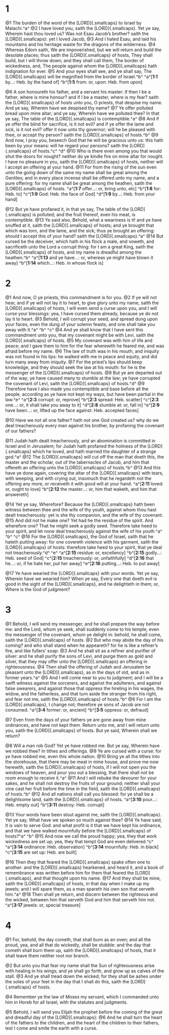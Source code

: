 # 1 
@1 The burden of the word of the [LORD]{.smallcaps} to Israel by Malachi.^a^ 
@2 I have loved you, saith the [LORD]{.smallcaps}. Yet ye say, Wherein hast thou loved us? Was not Esau Jacob’s brother? saith the [LORD]{.smallcaps}: yet I loved Jacob, 
@3 And I hated Esau, and laid his mountains and his heritage waste for the dragons of the wilderness. 
@4 Whereas Edom saith, We are impoverished, but we will return and build the desolate places; thus saith the [LORD]{.smallcaps} of hosts, They shall build, but I will throw down; and they shall call them, The border of wickedness, and, The people against whom the [LORD]{.smallcaps} hath indignation for ever. 
@5 And your eyes shall see, and ye shall say, The [LORD]{.smallcaps} will be magnified from the border of Israel.^b^ 
^a^[**1:1** by…: Heb. by the hand of] ^b^[**1:5** from: or, upon: Heb. from upon]

@6 A son honoureth his father, and a servant his master: if then I be a father, where is mine honour? and if I be a master, where is my fear? saith the [LORD]{.smallcaps} of hosts unto you, O priests, that despise my name. And ye say, Wherein have we despised thy name? 
@7 Ye offer polluted bread upon mine altar; and ye say, Wherein have we polluted thee? In that ye say, The table of the [LORD]{.smallcaps} is contemptible.^a^ 
@8 And if ye offer the blind for sacrifice, is it not evil? and if ye offer the lame and sick, is it not evil? offer it now unto thy governor; will he be pleased with thee, or accept thy person? saith the [LORD]{.smallcaps} of hosts.^b^ 
@9 And now, I pray you, beseech God that he will be gracious unto us: this hath been by your means: will he regard your persons? saith the [LORD]{.smallcaps} of hosts.^c^ ^d^ 
@10 Who is there even among you that would shut the doors for nought? neither do ye kindle fire on mine altar for nought. I have no pleasure in you, saith the [LORD]{.smallcaps} of hosts, neither will I accept an offering at your hand. 
@11 For from the rising of the sun even unto the going down of the same my name shall be great among the Gentiles; and in every place incense shall be offered unto my name, and a pure offering: for my name shall be great among the heathen, saith the [LORD]{.smallcaps} of hosts. 
^a^[**1:7** offer…: or, bring unto, etc] ^b^[**1:8** for: Heb. to] ^c^[**1:9** God: Heb. the face of God] ^d^[**1:9** by…: Heb. from your hand]

@12 But ye have profaned it, in that ye say, The table of the [LORD]{.smallcaps} is polluted; and the fruit thereof, even his meat, is contemptible. 
@13 Ye said also, Behold, what a weariness is it! and ye have snuffed at it, saith the [LORD]{.smallcaps} of hosts; and ye brought that which was torn, and the lame, and the sick; thus ye brought an offering: should I accept this of your hand? saith the [LORD]{.smallcaps}.^a^ 
@14 But cursed be the deceiver, which hath in his flock a male, and voweth, and sacrificeth unto the Lord a corrupt thing: for I am a great King, saith the [LORD]{.smallcaps} of hosts, and my name is dreadful among the heathen.^b^
^a^[**1:13** and ye have…: or, whereas ye might have blown it away] ^b^[**1:14** which…: Heb. in whose flock is] 

# 2 
@1 And now, O ye priests, this commandment is for you. 
@2 If ye will not hear, and if ye will not lay it to heart, to give glory unto my name, saith the [LORD]{.smallcaps} of hosts, I will even send a curse upon you, and I will curse your blessings: yea, I have cursed them already, because ye do not lay it to heart. 
@3 Behold, I will corrupt your seed, and spread dung upon your faces, even the dung of your solemn feasts; and one shall take you away with it.^a^ ^b^ ^c^ 
@4 And ye shall know that I have sent this commandment unto you, that my covenant might be with Levi, saith the [LORD]{.smallcaps} of hosts. 
@5 My covenant was with him of life and peace; and I gave them to him for the fear wherewith he feared me, and was afraid before my name. 
@6 The law of truth was in his mouth, and iniquity was not found in his lips: he walked with me in peace and equity, and did turn many away from iniquity. 
@7 For the priest’s lips should keep knowledge, and they should seek the law at his mouth: for he is the messenger of the [LORD]{.smallcaps} of hosts. 
@8 But ye are departed out of the way; ye have caused many to stumble at the law; ye have corrupted the covenant of Levi, saith the [LORD]{.smallcaps} of hosts.^d^ 
@9 Therefore have I also made you contemptible and base before all the people, according as ye have not kept my ways, but have been partial in the law.^e^ 
^a^[**2:3** corrupt: or, reprove] ^b^[**2:3** spread: Heb. scatter] ^c^[**2:3** one…: or, it shall take you away to it] ^d^[**2:8** stumble at: or, fall in] ^e^[**2:9** have been…: or, lifted up the face against: Heb. accepted faces]

@10 Have we not all one father? hath not one God created us? why do we deal treacherously every man against his brother, by profaning the covenant of our fathers? 

@11 Judah hath dealt treacherously, and an abomination is committed in Israel and in Jerusalem; for Judah hath profaned the holiness of the [LORD]{.smallcaps} which he loved, and hath married the daughter of a strange god.^a^ 
@12 The [LORD]{.smallcaps} will cut off the man that doeth this, the master and the scholar, out of the tabernacles of Jacob, and him that offereth an offering unto the [LORD]{.smallcaps} of hosts.^b^ 
@13 And this have ye done again, covering the altar of the [LORD]{.smallcaps} with tears, with weeping, and with crying out, insomuch that he regardeth not the offering any more, or receiveth it with good will at your hand. 
^a^[**2:11** loved: or, ought to love] ^b^[**2:12** the master…: or, him that waketh, and him that answereth]

@14 Yet ye say, Wherefore? Because the [LORD]{.smallcaps} hath been witness between thee and the wife of thy youth, against whom thou hast dealt treacherously: yet is she thy companion, and the wife of thy covenant. 
@15 And did not he make one? Yet had he the residue of the spirit. And wherefore one? That he might seek a godly seed. Therefore take heed to your spirit, and let none deal treacherously against the wife of his youth.^a^ ^b^ ^c^ 
@16 For the [LORD]{.smallcaps}, the God of Israel, saith that he hateth putting away: for one covereth violence with his garment, saith the [LORD]{.smallcaps} of hosts: therefore take heed to your spirit, that ye deal not treacherously.^d^ ^e^ 
^a^[**2:15** residue: or, excellency] ^b^[**2:15** godly…: Heb. seed of God] ^c^[**2:15** treacherously: or, unfaithfully] ^d^[**2:16** that he…: or, if he hate her, put her away] ^e^[**2:16** putting…: Heb. to put away]

@17 Ye have wearied the [LORD]{.smallcaps} with your words. Yet ye say, Wherein have we wearied him? When ye say, Every one that doeth evil is good in the sight of the [LORD]{.smallcaps}, and he delighteth in them; or, Where is the God of judgment? 

# 3 
@1 Behold, I will send my messenger, and he shall prepare the way before me: and the Lord, whom ye seek, shall suddenly come to his temple, even the messenger of the covenant, whom ye delight in: behold, he shall come, saith the [LORD]{.smallcaps} of hosts. 
@2 But who may abide the day of his coming? and who shall stand when he appeareth? for he is like a refiner’s fire, and like fullers’ soap: 
@3 And he shall sit as a refiner and purifier of silver: and he shall purify the sons of Levi, and purge them as gold and silver, that they may offer unto the [LORD]{.smallcaps} an offering in righteousness. 
@4 Then shall the offering of Judah and Jerusalem be pleasant unto the [LORD]{.smallcaps}, as in the days of old, and as in former years.^a^ 
@5 And I will come near to you to judgment; and I will be a swift witness against the sorcerers, and against the adulterers, and against false swearers, and against those that oppress the hireling in his wages, the widow, and the fatherless, and that turn aside the stranger from his right, and fear not me, saith the [LORD]{.smallcaps} of hosts.^b^ 
@6 For I am the [LORD]{.smallcaps}, I change not; therefore ye sons of Jacob are not consumed. 
^a^[**3:4** former: or, ancient] ^b^[**3:5** oppress: or, defraud]

@7 Even from the days of your fathers ye are gone away from mine ordinances, and have not kept them. Return unto me, and I will return unto you, saith the [LORD]{.smallcaps} of hosts. But ye said, Wherein shall we return? 

@8 Will a man rob God? Yet ye have robbed me. But ye say, Wherein have we robbed thee? In tithes and offerings. 
@9 Ye are cursed with a curse: for ye have robbed me, even this whole nation. 
@10 Bring ye all the tithes into the storehouse, that there may be meat in mine house, and prove me now herewith, saith the [LORD]{.smallcaps} of hosts, if I will not open you the windows of heaven, and pour you out a blessing, that there shall not be room enough to receive it.^a^ 
@11 And I will rebuke the devourer for your sakes, and he shall not destroy the fruits of your ground; neither shall your vine cast her fruit before the time in the field, saith the [LORD]{.smallcaps} of hosts.^b^ 
@12 And all nations shall call you blessed: for ye shall be a delightsome land, saith the [LORD]{.smallcaps} of hosts. 
^a^[**3:10** pour…: Heb. empty out] ^b^[**3:11** destroy: Heb. corrupt]

@13 Your words have been stout against me, saith the [LORD]{.smallcaps}. Yet ye say, What have we spoken so much against thee? 
@14 Ye have said, It is vain to serve God: and what profit is it that we have kept his ordinance, and that we have walked mournfully before the [LORD]{.smallcaps} of hosts?^a^ ^b^ 
@15 And now we call the proud happy; yea, they that work wickedness are set up; yea, they that tempt God are even delivered.^c^ 
^a^[**3:14** ordinance: Heb. observation] ^b^[**3:14** mournfully: Heb. in black] ^c^[**3:15** are set up: Heb. are built]

@16 Then they that feared the [LORD]{.smallcaps} spake often one to another: and the [LORD]{.smallcaps} hearkened, and heard it, and a book of remembrance was written before him for them that feared the [LORD]{.smallcaps}, and that thought upon his name. 
@17 And they shall be mine, saith the [LORD]{.smallcaps} of hosts, in that day when I make up my jewels; and I will spare them, as a man spareth his own son that serveth him.^a^ 
@18 Then shall ye return, and discern between the righteous and the wicked, between him that serveth God and him that serveth him not.
^a^[**3:17** jewels: or, special treasure] 

# 4 
@1 For, behold, the day cometh, that shall burn as an oven; and all the proud, yea, and all that do wickedly, shall be stubble: and the day that cometh shall burn them up, saith the [LORD]{.smallcaps} of hosts, that it shall leave them neither root nor branch. 

@2 But unto you that fear my name shall the Sun of righteousness arise with healing in his wings; and ye shall go forth, and grow up as calves of the stall. 
@3 And ye shall tread down the wicked; for they shall be ashes under the soles of your feet in the day that I shall do this, saith the [LORD]{.smallcaps} of hosts. 

@4 Remember ye the law of Moses my servant, which I commanded unto him in Horeb for all Israel, with the statutes and judgments. 

@5 Behold, I will send you Elijah the prophet before the coming of the great and dreadful day of the [LORD]{.smallcaps}: 
@6 And he shall turn the heart of the fathers to the children, and the heart of the children to their fathers, lest I come and smite the earth with a curse. 